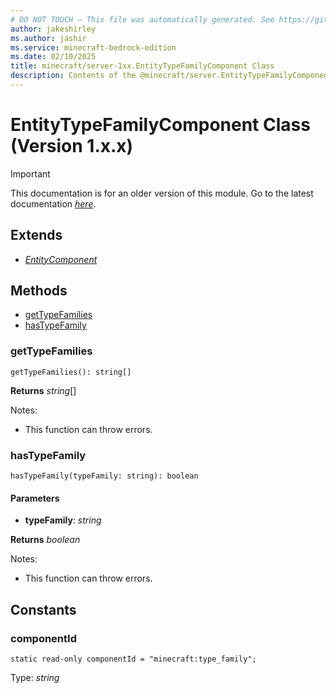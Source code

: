 ```yaml
---
# DO NOT TOUCH — This file was automatically generated. See https://github.com/mojang/minecraftapidocsgenerator to modify descriptions, examples, etc.
author: jakeshirley
ms.author: jashir
ms.service: minecraft-bedrock-edition
ms.date: 02/10/2025
title: minecraft/server-1xx.EntityTypeFamilyComponent Class
description: Contents of the @minecraft/server.EntityTypeFamilyComponent class (Version 1.x.x).
---
```

# EntityTypeFamilyComponent Class (Version 1.x.x)

> [!IMPORTANT]
> This documentation is for an older version of this module. Go to the latest documentation [*here*](../../../scriptapi/minecraft/server/EntityTypeFamilyComponent.md).

## Extends
- [*EntityComponent*](EntityComponent.md)

## Methods
- [getTypeFamilies](#gettypefamilies)
- [hasTypeFamily](#hastypefamily)

### **getTypeFamilies**
`
getTypeFamilies(): string[]
`

**Returns** *string*[]
  
Notes:
- This function can throw errors.

### **hasTypeFamily**
`
hasTypeFamily(typeFamily: string): boolean
`

#### **Parameters**
- **typeFamily**: *string*

**Returns** *boolean*
  
Notes:
- This function can throw errors.

## Constants

### **componentId**
`static read-only componentId = "minecraft:type_family";`

Type: *string*
